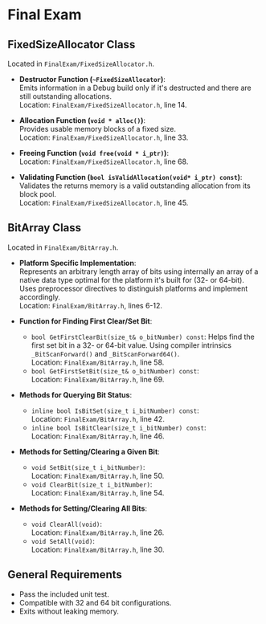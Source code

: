# Final Exam

## FixedSizeAllocator Class
Located in `FinalExam/FixedSizeAllocator.h`.

- **Destructor Function (`~FixedSizeAllocator`)**:  
  Emits information in a Debug build only if it's destructed and there are still outstanding allocations.  
  Location: `FinalExam/FixedSizeAllocator.h`, line 14.

- **Allocation Function (`void * alloc()`)**:  
  Provides usable memory blocks of a fixed size.  
  Location: `FinalExam/FixedSizeAllocator.h`, line 33.

- **Freeing Function (`void free(void * i_ptr)`)**:  
  Location: `FinalExam/FixedSizeAllocator.h`, line 68.

- **Validating Function (`bool isValidAllocation(void* i_ptr) const`)**:  
  Validates the returns memory is a valid outstanding allocation from its block pool.  
  Location: `FinalExam/FixedSizeAllocator.h`, line 45.

## BitArray Class
Located in `FinalExam/BitArray.h`.

- **Platform Specific Implementation**:  
  Represents an arbitrary length array of bits using internally an array of a native data type optimal for the platform it's built for (32- or 64-bit). Uses preprocessor directives to distinguish platforms and implement accordingly.  
  Location: `FinalExam/BitArray.h`, lines 6-12.

- **Function for Finding First Clear/Set Bit**:  
  - `bool GetFirstClearBit(size_t& o_bitNumber) const`: Helps find the first set bit in a 32- or 64-bit value. Using compiler intrinsics `_BitScanForward()` and `_BitScanForward64()`.  
    Location: `FinalExam/BitArray.h`, line 58.
  - `bool GetFirstSetBit(size_t& o_bitNumber) const`:  
    Location: `FinalExam/BitArray.h`, line 69.

- **Methods for Querying Bit Status**:  
  - `inline bool IsBitSet(size_t i_bitNumber) const`:  
    Location: `FinalExam/BitArray.h`, line 42.
  - `inline bool IsBitClear(size_t i_bitNumber) const`:  
    Location: `FinalExam/BitArray.h`, line 46.

- **Methods for Setting/Clearing a Given Bit**:  
  - `void SetBit(size_t i_bitNumber)`:  
    Location: `FinalExam/BitArray.h`, line 50.
  - `void ClearBit(size_t i_bitNumber)`:  
    Location: `FinalExam/BitArray.h`, line 54.

- **Methods for Setting/Clearing All Bits**:  
  - `void ClearAll(void)`:  
    Location: `FinalExam/BitArray.h`, line 26.
  - `void SetAll(void)`:  
    Location: `FinalExam/BitArray.h`, line 30.

## General Requirements

- Pass the included unit test.
- Compatible with 32 and 64 bit configurations.
- Exits without leaking memory.


